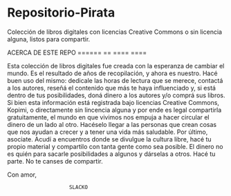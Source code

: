 # Repositorio-Pirata
Colección de libros digitales con licencias Creative Commons o sin licencia alguna, listos para compartir.


ACERCA DE ESTE REPO
====== == ==== ====

Esta colección de libros digitales fue creada con la esperanza de cambiar el mundo.
Es el resultado de años de recopilación, y ahora es nuestro.
Hacé buen uso del mismo: dedicale las horas de lectura que se merece, contactá a los autores, reseñá el contenido que más te haya influenciado y, si está dentro de tus posibilidades, doná dinero a los autores y/o comprá sus libros.
Si bien esta información está registrada bajo licencias Creative Commons, Kopimi, o directamente sin lincencia alguna y por ende es legal compartirla gratuitamente, el mundo en que vivimos nos empuja a hacer circular el dinero de un lado al otro. Hacéselo llegar a las personas que crean cosas que nos ayudan a crecer y a tener una vida más saludable.
Por último, asociate. Acudí a encuentros donde se divulgue la cultura libre, hacé tu propio material y compartilo con tanta gente como sea posible.
El dinero no es quién para sacarle posibilidades a algunos y dárselas a otros.
Hacé tu parte. No te canses de compartir.

Con amor,

						SLACKO
